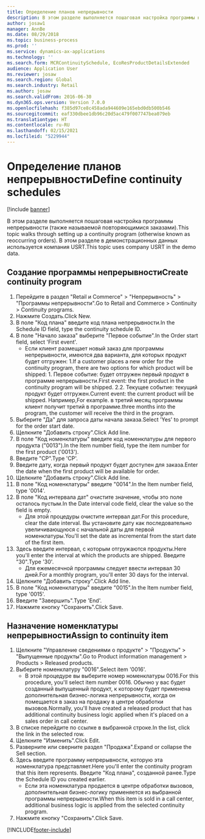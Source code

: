 ```yaml
---
title: Определение планов непрерывности
description: В этом разделе выполняется пошаговая настройка программы непрерывности (также называемой повторяющимися заказами).
author: josaw1
manager: AnnBe
ms.date: 08/29/2018
ms.topic: business-process
ms.prod: ''
ms.service: dynamics-ax-applications
ms.technology: ''
ms.search.form: MCRContinuitySchedule, EcoResProductDetailsExtended
audience: Application User
ms.reviewer: josaw
ms.search.region: Global
ms.search.industry: Retail
ms.author: josaw
ms.search.validFrom: 2016-06-30
ms.dyn365.ops.version: Version 7.0.0
ms.openlocfilehash: f385d97ce8c458ada944609e165ebd0db500b546
ms.sourcegitcommit: eaf330dbee1db96c20d5ac479f007747bea079eb
ms.translationtype: HT
ms.contentlocale: ru-RU
ms.lasthandoff: 02/15/2021
ms.locfileid: "5229944"
---
```

# <a name="define-continuity-schedules"></a><span data-ttu-id="333c7-103">Определение планов непрерывности</span><span class="sxs-lookup"><span data-stu-id="333c7-103">Define continuity schedules</span></span>

[!include [banner](../includes/banner.md)]

<span data-ttu-id="333c7-104">В этом разделе выполняется пошаговая настройка программы непрерывности (также называемой повторяющимися заказами).</span><span class="sxs-lookup"><span data-stu-id="333c7-104">This topic walks through setting up a continuity program (otherwise known as reoccurring orders).</span></span> <span data-ttu-id="333c7-105">В этом разделе в демонстрационных данных используется компания USRT.</span><span class="sxs-lookup"><span data-stu-id="333c7-105">This topic uses company USRT in the demo data.</span></span>


## <a name="create-continuity-program"></a><span data-ttu-id="333c7-106">Создание программы непрерывности</span><span class="sxs-lookup"><span data-stu-id="333c7-106">Create continuity program</span></span>
1. <span data-ttu-id="333c7-107">Перейдите в раздел "Retail и Commerce" > "Непрерывность" > "Программы непрерывности".</span><span class="sxs-lookup"><span data-stu-id="333c7-107">Go to Retail and Commerce > Continuity > Continuity programs.</span></span>
2. <span data-ttu-id="333c7-108">Нажмите Создать.</span><span class="sxs-lookup"><span data-stu-id="333c7-108">Click New.</span></span>
3. <span data-ttu-id="333c7-109">В поле "Код плана" введите код плана непрерывности.</span><span class="sxs-lookup"><span data-stu-id="333c7-109">In the Schedule ID field, type the continuity schedule ID.</span></span>
4. <span data-ttu-id="333c7-110">В поле "Начало заказа" выберите "Первое событие".</span><span class="sxs-lookup"><span data-stu-id="333c7-110">In the Order start field, select 'First event'.</span></span>
    * <span data-ttu-id="333c7-111">Если клиент размещает новый заказ для программы непрерывности, имеются два варианта, для которых продукт будет отгружен: 1.</span><span class="sxs-lookup"><span data-stu-id="333c7-111">If a customer places a new order for the continuity program, there are two options for which product will be shipped:  1.</span></span> <span data-ttu-id="333c7-112">Первое событие: будет отгружен первый продукт в программе непрерывности.</span><span class="sxs-lookup"><span data-stu-id="333c7-112">First event: the first product in the continuity program will be shipped.</span></span>  <span data-ttu-id="333c7-113">2.</span><span class="sxs-lookup"><span data-stu-id="333c7-113">2.</span></span> <span data-ttu-id="333c7-114">Текущее событие: текущий продукт будет отгружен.</span><span class="sxs-lookup"><span data-stu-id="333c7-114">Current event: the current product will be shipped.</span></span> <span data-ttu-id="333c7-115">Например,</span><span class="sxs-lookup"><span data-stu-id="333c7-115">For example.</span></span> <span data-ttu-id="333c7-116">в третий месяц программы клиент получит третий в программе.</span><span class="sxs-lookup"><span data-stu-id="333c7-116">three months into the program, the customer will receive the third in the program.</span></span>  
5. <span data-ttu-id="333c7-117">Выберите "Да" для запроса даты начала заказа.</span><span class="sxs-lookup"><span data-stu-id="333c7-117">Select 'Yes' to prompt for the order start date.</span></span>
6. <span data-ttu-id="333c7-118">Щелкните "Добавить строку".</span><span class="sxs-lookup"><span data-stu-id="333c7-118">Click Add line.</span></span>
7. <span data-ttu-id="333c7-119">В поле "Код номенклатуры" введите код номенклатуры для первого продукта ("0013").</span><span class="sxs-lookup"><span data-stu-id="333c7-119">In the Item number field, type the item number for the first product ('0013').</span></span>
8. <span data-ttu-id="333c7-120">Введите "CP".</span><span class="sxs-lookup"><span data-stu-id="333c7-120">Type 'CP'.</span></span>
9. <span data-ttu-id="333c7-121">Введите дату, когда первый продукт будет доступен для заказа.</span><span class="sxs-lookup"><span data-stu-id="333c7-121">Enter the date when the first product will be available for order.</span></span>
10. <span data-ttu-id="333c7-122">Щелкните "Добавить строку".</span><span class="sxs-lookup"><span data-stu-id="333c7-122">Click Add line.</span></span>
11. <span data-ttu-id="333c7-123">В поле "Код номенклатуры" введите "0014".</span><span class="sxs-lookup"><span data-stu-id="333c7-123">In the Item number field, type '0014'.</span></span>
12. <span data-ttu-id="333c7-124">В поле "Код интервала дат" очистите значение, чтобы это поле осталось пустым.</span><span class="sxs-lookup"><span data-stu-id="333c7-124">In the Date interval code field, clear the value so the field is empty.</span></span>
    * <span data-ttu-id="333c7-125">Для этой процедуры очистите интервал дат.</span><span class="sxs-lookup"><span data-stu-id="333c7-125">For this procedure, clear the date interval.</span></span> <span data-ttu-id="333c7-126">Вы установите дату как последовательно увеличивающуюся с начальной даты для первой номенклатуры.</span><span class="sxs-lookup"><span data-stu-id="333c7-126">You'll set the date as incremental from the start date of the first item.</span></span>  
13. <span data-ttu-id="333c7-127">Здесь введите интервал, с которым отгружаются продукты.</span><span class="sxs-lookup"><span data-stu-id="333c7-127">Here you'll enter the interval at which the products are shipped.</span></span> <span data-ttu-id="333c7-128">Введите "30".</span><span class="sxs-lookup"><span data-stu-id="333c7-128">Type '30'.</span></span>
    * <span data-ttu-id="333c7-129">Для ежемесячной программы следует ввести интервал 30 дней.</span><span class="sxs-lookup"><span data-stu-id="333c7-129">For a monthly program, you'll enter 30 days for the interval.</span></span>  
14. <span data-ttu-id="333c7-130">Щелкните "Добавить строку".</span><span class="sxs-lookup"><span data-stu-id="333c7-130">Click Add line.</span></span>
15. <span data-ttu-id="333c7-131">В поле "Код номенклатуры" введите "0015".</span><span class="sxs-lookup"><span data-stu-id="333c7-131">In the Item number field, type '0015'.</span></span>
16. <span data-ttu-id="333c7-132">Введите "Завершить".</span><span class="sxs-lookup"><span data-stu-id="333c7-132">Type 'End'.</span></span>
17. <span data-ttu-id="333c7-133">Нажмите кнопку "Сохранить".</span><span class="sxs-lookup"><span data-stu-id="333c7-133">Click Save.</span></span>

## <a name="assign-to-continuity-item"></a><span data-ttu-id="333c7-134">Назначение номенклатуры непрерывности</span><span class="sxs-lookup"><span data-stu-id="333c7-134">Assign to continuity item</span></span>
1. <span data-ttu-id="333c7-135">Щелкните "Управление сведениями о продукте" > "Продукты" > "Выпущенные продукты".</span><span class="sxs-lookup"><span data-stu-id="333c7-135">Go to Product information management > Products > Released products.</span></span>
2. <span data-ttu-id="333c7-136">Выберите номенклатуру "0016".</span><span class="sxs-lookup"><span data-stu-id="333c7-136">Select item '0016'.</span></span>
    * <span data-ttu-id="333c7-137">В этой процедуре вы выберите номер номенклатуры 0016.</span><span class="sxs-lookup"><span data-stu-id="333c7-137">For this procedure, you'll select item number 0016.</span></span> <span data-ttu-id="333c7-138">Обычно у вас будет созданный выпущенный продукт, к которому будет применена дополнительная бизнес-логика непрерывности, когда он помещается в заказ на продажу в центре обработки вызовов.</span><span class="sxs-lookup"><span data-stu-id="333c7-138">Normally, you'll have created a released product that has additional continuity business logic applied when it's placed on a sales order in call center.</span></span>  
3. <span data-ttu-id="333c7-139">В списке перейдите по ссылке в выбранной строке.</span><span class="sxs-lookup"><span data-stu-id="333c7-139">In the list, click the link in the selected row.</span></span>
4. <span data-ttu-id="333c7-140">Щелкните "Изменить".</span><span class="sxs-lookup"><span data-stu-id="333c7-140">Click Edit.</span></span>
5. <span data-ttu-id="333c7-141">Разверните или сверните раздел "Продажа".</span><span class="sxs-lookup"><span data-stu-id="333c7-141">Expand or collapse the Sell section.</span></span>
6. <span data-ttu-id="333c7-142">Здесь введите программу непрерывности, которую эта номенклатура представляет.</span><span class="sxs-lookup"><span data-stu-id="333c7-142">Here you'll enter the continuity program that this item represents.</span></span> <span data-ttu-id="333c7-143">Введите "Код плана", созданной ранее.</span><span class="sxs-lookup"><span data-stu-id="333c7-143">Type the Schedule ID you created earlier.</span></span>
    * <span data-ttu-id="333c7-144">Если эта номенклатура продается в центре обработки вызовов, дополнительная бизнес-логику применяется из выбранной программы непрерывности.</span><span class="sxs-lookup"><span data-stu-id="333c7-144">When this item is sold in a call center, additional business logic is applied from the selected continuity program.</span></span>  
7. <span data-ttu-id="333c7-145">Нажмите кнопку "Сохранить".</span><span class="sxs-lookup"><span data-stu-id="333c7-145">Click Save.</span></span>



[!INCLUDE[footer-include](../../includes/footer-banner.md)]
